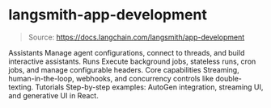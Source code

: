 # langsmith-app-development

> Source: https://docs.langchain.com/langsmith/app-development

Assistants
Manage agent configurations, connect to threads, and build interactive assistants.
Runs
Execute background jobs, stateless runs, cron jobs, and manage configurable headers.
Core capabilities
Streaming, human-in-the-loop, webhooks, and concurrency controls like double-texting.
Tutorials
Step-by-step examples: AutoGen integration, streaming UI, and generative UI in React.